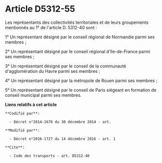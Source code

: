 # Article D5312-55

Les représentants des collectivités territoriales et de leurs groupements mentionnés au 1° de l'article D. 5312-40 sont : 

1° Un représentant désigné par le conseil régional de Normandie parmi ses membres ; 

2° Un représentant désigné par le conseil régional d'Ile-de-France parmi ses membres ; 

3° Un représentant désigné par le conseil de la communauté d'agglomération du Havre parmi ses membres ; 

4° Un représentant désigné par la métropole  de Rouen parmi ses membres ; 

5° Un représentant désigné par le conseil de Paris siégeant en formation de conseil municipal parmi ses membres.

**Liens relatifs à cet article**

	**Codifié par**:

	  - Décret n°2014-1670 du 30 décembre 2014 - art.

	**Modifié par**:

	  - Décret n°2016-1727 du 14 décembre 2016 - art. 1

	**Cite**:

	  - Code des transports - art. D5312-40
